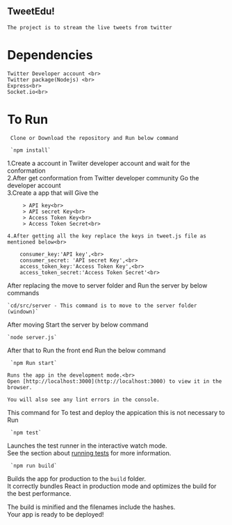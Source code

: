 
## TweetEdu!
    The project is to stream the live tweets from twitter

# Dependencies <br>
    Twitter Developer account <br>
    Twitter package(Nodejs) <br>
    Express<br>
    Socket.io<br>

# To Run
     Clone or Download the repository and Run below command 

     `npm install`

   1.Create a account in Twiiter developer account and wait for the conformation<br>
   2.After get conformation from Twitter developer community Go the developer account<br>
   3.Create a app that will Give the<br>
   
         > API key<br>
         > API secret Key<br>
         > Access Token Key<br>
         > Access Token Secret<br>
                
    4.After getting all the key replace the keys in tweet.js file as mentioned below<br>

        consumer_key:'API key',<br>
        consumer_secret: 'API secret Key',<br>
        access_token_key:'Access Token Key',<br>
        access_token_secret:'Access Token Secret'<br>

 After replacing the move to server folder and Run the server by below commands

    `cd/src/server - This command is to move to the server folder (windown)`

After moving Start the server by below command

    `node server.js`
       
After that to Run the front end Run the below command

     `npm Run start`

    Runs the app in the development mode.<br>
    Open [http://localhost:3000](http://localhost:3000) to view it in the browser.

    You will also see any lint errors in the console.



   This command for To test and deploy the appication this is not necessary to Run 

     `npm test`

   Launches the test runner in the interactive watch mode.<br>
   See the section about [running tests](#running-tests) for more information.

     `npm run build`

   Builds the app for production to the `build` folder.<br>
   It correctly bundles React in production mode and optimizes the build for the best performance.

   The build is minified and the filenames include the hashes.<br>
   Your app is ready to be deployed!
